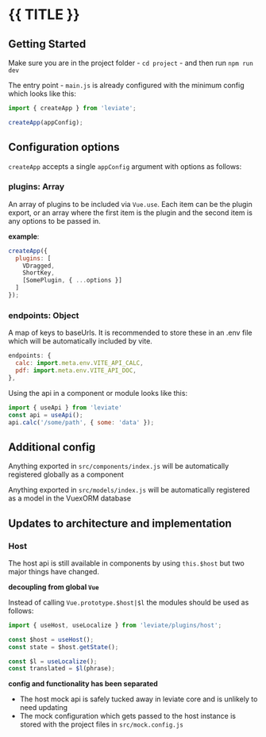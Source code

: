 # {{ TITLE }}

## Getting Started

Make sure you are in the project folder - `cd project` - and then run `npm run dev`

The entry point - `main.js` is already configured with the minimum config which looks like this:

```javascript
import { createApp } from 'leviate';

createApp(appConfig);
```

## Configuration options

`createApp` accepts a single `appConfig` argument with options as follows:

### plugins: Array
An array of plugins to be included via `Vue.use`.
Each item can be the plugin export, or an array where the first item is the plugin and the second item is any options to be passed in.

**example**:
```javascript
createApp({
  plugins: [
    VDragged,
    ShortKey,
    [SomePlugin, { ...options }]
  ]
});
```

### endpoints: Object
A map of keys to baseUrls. It is recommended to store these in an .env file which will be automatically included by vite.
```javascript
endpoints: {
  calc: import.meta.env.VITE_API_CALC,
  pdf: import.meta.env.VITE_API_DOC,
},
```
Using the api in a component or module looks like this:
```javascript
import { useApi } from 'leviate'
const api = useApi();
api.calc('/some/path', { some: 'data' });
```

## Additional config

Anything exported in `src/components/index.js` will be automatically registered globally as a component

Anything exported in `src/models/index.js` will be automatically registered as a model in the VuexORM database

## Updates to architecture and implementation

### Host

The host api is still available in components by using `this.$host` but two major things have changed.

**decoupling from global `Vue`**

Instead of calling `Vue.prototype.$host|$l` the modules should be used as follows:
```js
import { useHost, useLocalize } from 'leviate/plugins/host';

const $host = useHost();
const state = $host.getState();

const $l = useLocalize();
const translated = $l(phrase);
```

**config and functionality has been separated**

- The host mock api is safely tucked away in leviate core and is unlikely to need updating
- The mock configuration which gets passed to the host instance is stored with the project files in `src/mock.config.js`